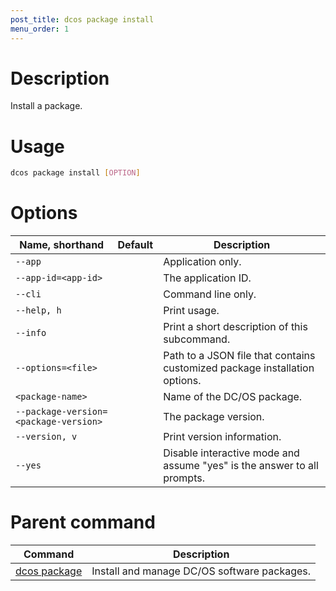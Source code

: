 ```yaml
---
post_title: dcos package install
menu_order: 1
---
```


# Description
Install a package.

# Usage

```bash
dcos package install [OPTION]
```

# Options

| Name, shorthand | Default | Description |
|---------|-------------|-------------|
| `--app`   |             |  Application only. |
| `--app-id=<app-id>`   |             |  The application ID. |
| `--cli`   |             |  Command line only. |
| `--help, h`   |             |  Print usage. |
| `--info`   |             |  Print a short description of this subcommand. |
| `--options=<file>`   |             | Path to a JSON file that contains customized package installation options. |
| `<package-name>`   |             |  Name of the DC/OS package. |
| `--package-version=<package-version>`   |             | The package version. |
| `--version, v`   |             | Print version information. |
| `--yes`   |             | Disable interactive mode and assume "yes" is the answer to all prompts. |
        
# Parent command

| Command | Description |
|---------|-------------|
| [dcos package](/docs/1.9/usage/cli/command-reference/dcos-node/dcos-package/dcos-package/)   | Install and manage DC/OS software packages. |